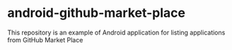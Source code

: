 # android-github-market-place
This repository is an example of Android application for listing applications from GitHub Market Place
